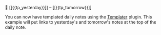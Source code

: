 📆 [[{{tp_yesterday}}]] – [[{{tp_tomorrow}}]]

You can now have templated daily notes using the [Templater](https://github.com/SilentVoid13/Templater) plugin. This example will put links to yesterday's and tomorrow's notes at the top of the daily note.